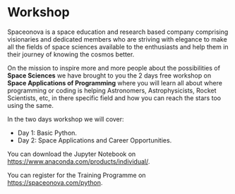 # Workshop
Spaceonova is a space education and research based company comprising visionaries and dedicated members who are striving with elegance to make all the fields of space sciences available to the enthusiasts and help them in their journey of knowing the cosmos better.

On the mission to inspire more and more people about the possibilities of <b>Space Sciences</b> we have brought to you the 2 days free workshop on <b>Space Applications of Programming</b> where you will learn all about where programming or coding is helping Astronomers, Astrophysicists, Rocket Scientists, etc, in there specific field and how you can reach the stars too using the same. 

In the two days workshop we will cover:

<ul>
  <li>Day 1: Basic Python. </li>
  <li>Day 2: Space Applications and Career Opportunities.</li>
  </ul>
  
You can download the Jupyter Notebook on https://www.anaconda.com/products/individual/.

You can register for the Training Programme on https://spaceonova.com/python.
